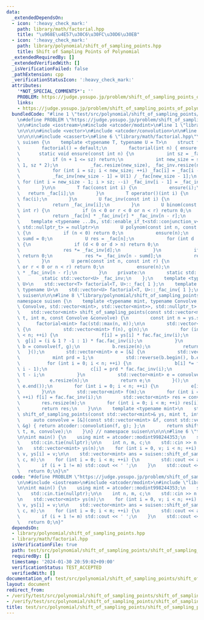 ```yaml
---
data:
  _extendedDependsOn:
  - icon: ':heavy_check_mark:'
    path: library/math/factorial.hpp
    title: "\u968E\u4E57\u30C6\u30FC\u30D6\u30EB"
  - icon: ':heavy_check_mark:'
    path: library/polynomial/shift_of_sampling_points.hpp
    title: Shift of Sampling Points of Polynomial
  _extendedRequiredBy: []
  _extendedVerifiedWith: []
  _isVerificationFailed: false
  _pathExtension: cpp
  _verificationStatusIcon: ':heavy_check_mark:'
  attributes:
    '*NOT_SPECIAL_COMMENTS*': ''
    PROBLEM: https://judge.yosupo.jp/problem/shift_of_sampling_points_of_polynomial
    links:
    - https://judge.yosupo.jp/problem/shift_of_sampling_points_of_polynomial
  bundledCode: "#line 1 \"test/src/polynomial/shift_of_sampling_points/shift_of_sampling_points_of_polynomial.test.cpp\"\
    \n#define PROBLEM \"https://judge.yosupo.jp/problem/shift_of_sampling_points_of_polynomial\"\
    \n\n#include <iostream>\n#include <atcoder/modint>\n#line 1 \"library/polynomial/shift_of_sampling_points.hpp\"\
    \n\n\n\n#include <vector>\n#include <atcoder/convolution>\n\n#line 1 \"library/math/factorial.hpp\"\
    \n\n\n\n#include <cassert>\n#line 6 \"library/math/factorial.hpp\"\n\nnamespace\
    \ suisen {\n    template <typename T, typename U = T>\n    struct factorial {\n\
    \        factorial() = default;\n        factorial(int n) { ensure(n); }\n\n \
    \       static void ensure(const int n) {\n            int sz = _fac.size();\n\
    \            if (n + 1 <= sz) return;\n            int new_size = std::max(n +\
    \ 1, sz * 2);\n            _fac.resize(new_size), _fac_inv.resize(new_size);\n\
    \            for (int i = sz; i < new_size; ++i) _fac[i] = _fac[i - 1] * i;\n\
    \            _fac_inv[new_size - 1] = U(1) / _fac[new_size - 1];\n           \
    \ for (int i = new_size - 1; i > sz; --i) _fac_inv[i - 1] = _fac_inv[i] * i;\n\
    \        }\n\n        T fac(const int i) {\n            ensure(i);\n         \
    \   return _fac[i];\n        }\n        T operator()(int i) {\n            return\
    \ fac(i);\n        }\n        U fac_inv(const int i) {\n            ensure(i);\n\
    \            return _fac_inv[i];\n        }\n        U binom(const int n, const\
    \ int r) {\n            if (n < 0 or r < 0 or n < r) return 0;\n            ensure(n);\n\
    \            return _fac[n] * _fac_inv[r] * _fac_inv[n - r];\n        }\n    \
    \    template <typename ...Ds, std::enable_if_t<std::conjunction_v<std::is_integral<Ds>...>,\
    \ std::nullptr_t> = nullptr>\n        U polynom(const int n, const Ds& ...ds)\
    \ {\n            if (n < 0) return 0;\n            ensure(n);\n            int\
    \ sumd = 0;\n            U res = _fac[n];\n            for (int d : { ds... })\
    \ {\n                if (d < 0 or d > n) return 0;\n                sumd += d;\n\
    \                res *= _fac_inv[d];\n            }\n            if (sumd > n)\
    \ return 0;\n            res *= _fac_inv[n - sumd];\n            return res;\n\
    \        }\n        U perm(const int n, const int r) {\n            if (n < 0\
    \ or r < 0 or n < r) return 0;\n            ensure(n);\n            return _fac[n]\
    \ * _fac_inv[n - r];\n        }\n    private:\n        static std::vector<T> _fac;\n\
    \        static std::vector<U> _fac_inv;\n    };\n    template <typename T, typename\
    \ U>\n    std::vector<T> factorial<T, U>::_fac{ 1 };\n    template <typename T,\
    \ typename U>\n    std::vector<U> factorial<T, U>::_fac_inv{ 1 };\n} // namespace\
    \ suisen\n\n\n#line 8 \"library/polynomial/shift_of_sampling_points.hpp\"\n\n\
    namespace suisen {\n    template <typename mint, typename Convolve,\n        std::enable_if_t<std::is_invocable_r_v<std::vector<mint>,\
    \ Convolve, std::vector<mint>, std::vector<mint>>, std::nullptr_t> = nullptr>\n\
    \    std::vector<mint> shift_of_sampling_points(const std::vector<mint>& ys, mint\
    \ t, int m, const Convolve &convolve) {\n        const int n = ys.size();\n  \
    \      factorial<mint> fac(std::max(n, m));\n\n        std::vector<mint> b = [&]\
    \ {\n            std::vector<mint> f(n), g(n);\n            for (int i = 0; i\
    \ < n; ++i) {\n                f[i] = ys[i] * fac.fac_inv(i);\n              \
    \  g[i] = (i & 1 ? -1 : 1) * fac.fac_inv(i);\n            }\n            std::vector<mint>\
    \ b = convolve(f, g);\n            b.resize(n);\n            return b;\n     \
    \   }();\n        std::vector<mint> e = [&] {\n            std::vector<mint> c(n);\n\
    \            mint prd = 1;\n            std::reverse(b.begin(), b.end());\n  \
    \          for (int i = 0; i < n; ++i) {\n                b[i] *= fac.fac(n -\
    \ i - 1);\n                c[i] = prd * fac.fac_inv(i);\n                prd *=\
    \ t - i;\n            }\n            std::vector<mint> e = convolve(b, c);\n \
    \           e.resize(n);\n            return e;\n        }();\n        std::reverse(e.begin(),\
    \ e.end());\n        for (int i = 0; i < n; ++i) {\n            e[i] *= fac.fac_inv(i);\n\
    \        }\n\n        std::vector<mint> f(m);\n        for (int i = 0; i < m;\
    \ ++i) f[i] = fac.fac_inv(i);\n        std::vector<mint> res = convolve(e, f);\n\
    \        res.resize(m);\n        for (int i = 0; i < m; ++i) res[i] *= fac.fac(i);\n\
    \        return res;\n    }\n\n    template <typename mint>\n    std::vector<mint>\
    \ shift_of_sampling_points(const std::vector<mint>& ys, mint t, int m) {\n   \
    \     auto convolve = [&](const std::vector<mint> &f, const std::vector<mint>\
    \ &g) { return atcoder::convolution(f, g); };\n        return shift_of_sampling_points(ys,\
    \ t, m, convolve);\n    }\n} // namespace suisen\n\n\n\n#line 6 \"test/src/polynomial/shift_of_sampling_points/shift_of_sampling_points_of_polynomial.test.cpp\"\
    \n\nint main() {\n    using mint = atcoder::modint998244353;\n    std::ios::sync_with_stdio(false);\n\
    \    std::cin.tie(nullptr);\n\n    int n, m, c;\n    std::cin >> n >> m >> c;\n\
    \n    std::vector<mint> ys(n);\n    for (int i = 0, v; i < n; ++i) std::cin >>\
    \ v, ys[i] = v;\n\n    std::vector<mint> ans = suisen::shift_of_sampling_points<mint>(ys,\
    \ c, m);\n    for (int i = 0; i < m; ++i) {\n        std::cout << ans[i].val();\n\
    \        if (i + 1 != m) std::cout << ' ';\n    }\n    std::cout << '\\n';\n \
    \   return 0;\n}\n"
  code: "#define PROBLEM \"https://judge.yosupo.jp/problem/shift_of_sampling_points_of_polynomial\"\
    \n\n#include <iostream>\n#include <atcoder/modint>\n#include \"library/polynomial/shift_of_sampling_points.hpp\"\
    \n\nint main() {\n    using mint = atcoder::modint998244353;\n    std::ios::sync_with_stdio(false);\n\
    \    std::cin.tie(nullptr);\n\n    int n, m, c;\n    std::cin >> n >> m >> c;\n\
    \n    std::vector<mint> ys(n);\n    for (int i = 0, v; i < n; ++i) std::cin >>\
    \ v, ys[i] = v;\n\n    std::vector<mint> ans = suisen::shift_of_sampling_points<mint>(ys,\
    \ c, m);\n    for (int i = 0; i < m; ++i) {\n        std::cout << ans[i].val();\n\
    \        if (i + 1 != m) std::cout << ' ';\n    }\n    std::cout << '\\n';\n \
    \   return 0;\n}"
  dependsOn:
  - library/polynomial/shift_of_sampling_points.hpp
  - library/math/factorial.hpp
  isVerificationFile: true
  path: test/src/polynomial/shift_of_sampling_points/shift_of_sampling_points_of_polynomial.test.cpp
  requiredBy: []
  timestamp: '2024-01-30 20:59:02+09:00'
  verificationStatus: TEST_ACCEPTED
  verifiedWith: []
documentation_of: test/src/polynomial/shift_of_sampling_points/shift_of_sampling_points_of_polynomial.test.cpp
layout: document
redirect_from:
- /verify/test/src/polynomial/shift_of_sampling_points/shift_of_sampling_points_of_polynomial.test.cpp
- /verify/test/src/polynomial/shift_of_sampling_points/shift_of_sampling_points_of_polynomial.test.cpp.html
title: test/src/polynomial/shift_of_sampling_points/shift_of_sampling_points_of_polynomial.test.cpp
---
```

